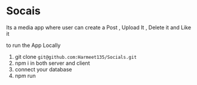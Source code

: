# Socais

Its a media app where user can create a Post , Upload It , Delete it and Like it 
 
 to run the App Locally 
1)  git clone ```git@github.com:Harmeet135/Socials.git```
2)  npm i in both server and client 
3)  connect your database 
4)  npm run 
